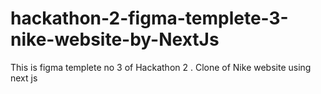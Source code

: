 # hackathon-2-figma-templete-3-nike-website-by-NextJs
This is figma templete no 3 of Hackathon 2 . Clone of Nike website using next js 
